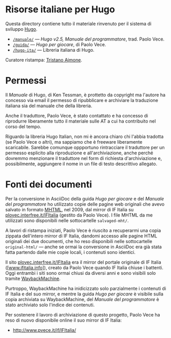 # Risorse italiane per Hugo

Questa directory contiene tutto il materiale rinvenuto per il sistema di sviluppo [Hugo].

- [`/manuale/`][manuale] — _Hugo v2.5, Manuale del programmatore_, trad. Paolo Vece.
- [`/guida/`][guida] — _Hugo per giocare_, di Paolo Vece.
- [`/hugo-ita/`][hugo-ita] — Libreria italiana di Hugo.

Curatore ristampa: [Tristano Ajmone].

# Permessi

Il _Manuale_ di Hugo, di Ken Tessman, è prottetto da copyright ma l'autore ha concesso via email il permesso di ripubblicare e archiviare la traduzione italiana sia del manuale che della libreria.

Anche il traduttore, Paolo Vece, è stato contattato e ha concesso di riprodurre liberamente tutto il materiale sulle AT a cui ha contribuito nel corso del tempo.

Riguardo la libreria Hugo Italian, non mi è ancora chiaro chi l'abbia tradotta (se Paolo Vece o altri), ma sappiamo che è freeware liberamente scaricabile. Sarebbe comunque oppportuno rintracciare il traduttore per un permesso esplicito alla riproduzione e all'archiviazione, anche perché dovremmo menzionare il traduttore nel form di richiesta d'archiviazione e, possibilmente, aggiungere il nome in un file di testo descrittivo allegato.

# Fonti dei documenti

Per la conversione in AsciiDoc della guida _Hugo per giocare_ e del _Manuale del programmatore_ ho utilizzato copie delle pagine web originali che avevo salvato in formato [MHTML], nel 2009, dal mirror di IF Italia su [plovec.interfree.it/IFItalia]  (gestito da Paolo Vece). I file MHTML da me utilizzati sono disponibili nelle sottocartelle `salvaged-mht/`.

A lavori di ristampa iniziati, Paolo Vece è riuscito a recuperarmi una copia zippata dell'intero mirror di IF Italia, dandomi accesso alle pagine HTML originali dei due documenti, che ho reso disponibili nelle sottocartelle `original-html/` — anche se ormai la conversione in AsciiDoc era già stata fatta partendo dalle mie copie locali, i contenuti sono identici.

Il sito [plovec.interfree.it/IFItalia] era il mirror del portale originale di IF Italia ([www.ifitalia.info]), creato da Paolo Vece quando IF Italia chiuse i battenti. Oggi entrambi i siti sono ormai chiusi da diversi anni e sono visibili solo tramite [WaybackMachine].

Purtroppo, WaybackMachine ha inidicizzato solo parzialmente i contenuti di IF Italia e del suo mirror, e mentre la guida _Hugo per giocare_ è visibile sulla copia archiviata su WaybackMachine, del _Manuale del programmatore_ è stato archiviato solo l'indice dei contenuti.

Per sostenere il lavoro di archiviazione di questo progetto, Paolo Vece ha reso di nuovo disponibile online il suo mirror di IF Italia:

- http://www.pvece.it/if/IFItalia/


<!-----------------------------------------------------------------------------
                               REFERENCE LINKS                                
------------------------------------------------------------------------------>

[Hugo]: http://www.generalcoffee.com/hugo/gethugo.html "Visita il sito di Hugo"
[MHTML]: https://it.wikipedia.org/wiki/MHTML

<!-- WaybackMachine -->

[WaybackMachine]: https://web.archive.org/ "Visita WaybackMachine"
[plovec.interfree.it/IFItalia]: https://web.archive.org/web/20060505233030/http://plovec.interfree.it:80/IFItalia/index.html "Visita la copia del sito archiviata su WaybackMachine"
[www.ifitalia.info]:https://web.archive.org/web/20030402051704/http://www.ifitalia.info/portale/modules/news/ "Visita la copia del sito archiviata su WaybackMachine"

<!-- cartelle e file del progetto -->

[guida]: ./guida "Vai alla cartella"
[hugo-ita]: ./hugo-ita "Vai alla cartella"
[manuale]: ./manuale "Vai alla cartella"

<!-- persone -->

[Tristano Ajmone]: https://github.com/tajmone "Visita il profilo GitHub di Tristano Ajmone"

<!-- EOF -->
